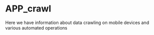 # APP_crawl
Here we have information about data crawling on mobile devices and various automated operations
